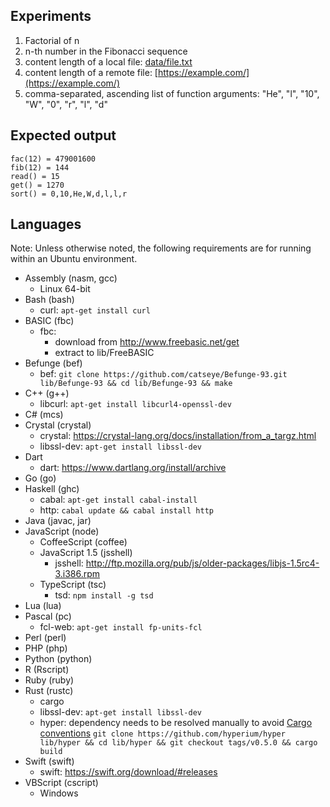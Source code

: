 ## Experiments

1. Factorial of n
2. n-th number in the Fibonacci sequence
3. content length of a local file: [data/file.txt](data/file.txt)
4. content length of a remote file: [https://example.com/](https://example.com/)
5. comma-separated, ascending list of function arguments: "He", "l", "10", "W", "0", "r", "l", "d"

## Expected output

```
fac(12) = 479001600
fib(12) = 144
read() = 15
get() = 1270
sort() = 0,10,He,W,d,l,l,r
```

## Languages

Note: Unless otherwise noted, the following requirements are for running within an Ubuntu environment.

- Assembly (nasm, gcc)
    - Linux 64-bit
- Bash (bash)
    - curl: `apt-get install curl`
- BASIC (fbc)
    - fbc:
        - download from http://www.freebasic.net/get
        - extract to lib/FreeBASIC
- Befunge (bef)
    - bef: `git clone https://github.com/catseye/Befunge-93.git lib/Befunge-93 && cd lib/Befunge-93 && make`
- C++ (g++)
    - libcurl: `apt-get install libcurl4-openssl-dev`
- C# (mcs)
- Crystal (crystal)
    - crystal: https://crystal-lang.org/docs/installation/from_a_targz.html
    - libssl-dev: `apt-get install libssl-dev`
- Dart
    - dart: https://www.dartlang.org/install/archive
- Go (go)
- Haskell (ghc)
    - cabal: `apt-get install cabal-install`
    - http: `cabal update && cabal install http`
- Java (javac, jar)
- JavaScript (node)
  - CoffeeScript (coffee)
  - JavaScript 1.5 (jsshell)
    - jsshell: http://ftp.mozilla.org/pub/js/older-packages/libjs-1.5rc4-3.i386.rpm
  - TypeScript (tsc)
    - tsd: `npm install -g tsd`
- Lua (lua)
- Pascal (pc)
    - fcl-web: `apt-get install fp-units-fcl`
- Perl (perl)
- PHP (php)
- Python (python)
- R (Rscript)
- Ruby (ruby)
- Rust (rustc)
    - cargo
    - libssl-dev: `apt-get install libssl-dev`
    - hyper: dependency needs to be resolved manually to avoid [Cargo conventions](http://doc.crates.io/guide.html#cargo-conventions)
    `git clone https://github.com/hyperium/hyper lib/hyper && cd lib/hyper && git checkout tags/v0.5.0 && cargo build`
- Swift (swift)
    - swift: https://swift.org/download/#releases
- VBScript (cscript)
    - Windows
